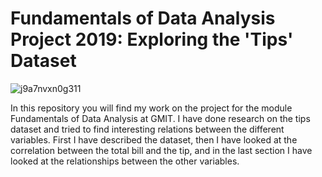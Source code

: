 # Fundamentals of Data Analysis Project 2019: Exploring the 'Tips' Dataset

![j9a7nvxn0g311](https://user-images.githubusercontent.com/47186083/68902160-77069980-072f-11ea-9ea7-cd820b11fe2b.jpg)

In this repository you will find my work on the project for the module Fundamentals of Data Analysis at GMIT.
I have done research on the tips dataset and tried to find interesting relations between the different variables.
First I have described the dataset, then I have looked at the correlation between the total bill and the tip, and in the last section I have looked at the relationships between the other variables.

